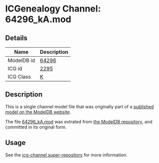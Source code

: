# ICGenealogy Channel: 64296\_kA.mod

## Details

Name | Description
---- | -----------
ModelDB id | [64296](http://senselab.med.yale.edu/ModelDB/ShowModel.cshtml?model=64296)
ICG id | [2295](http://icg.neurotheory.ox.ac.uk/channels/1/2295)
ICG Class | [K](http://icg.neurotheory.ox.ac.uk/channels/1)

## Description

This is a single channel model file that was originally part of a [published model on the ModelDB website](http://senselab.med.yale.edu/mModelDB/ShowModel.cshtml?model=64296).

The file [64296\_kA.mod](64296_kA.mod) was extrated from [the ModelDB repository](http://senselab.med.yale.edu/ModelDB/ShowModel.cshtml?model=64296), and committed in its original form.

## Usage

See the [icg-channel super-repository](https://github.com/icgenealogy/icg-channels) for more information.